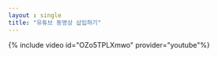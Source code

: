 ```yaml
---
layout : single
title: "유튜브 동영상 삽입하기"
---
```

 
  {% include video id="OZo5TPLXmwo" provider="youtube"%}
